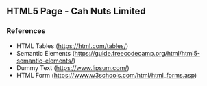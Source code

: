 ## HTML5 Page - Cah Nuts Limited

### References
- HTML Tables (https://html.com/tables/)
- Semantic Elements (https://guide.freecodecamp.org/html/html5-semantic-elements/)
- Dummy Text (https://www.lipsum.com/)
- HTML Form (https://www.w3schools.com/html/html_forms.asp)
